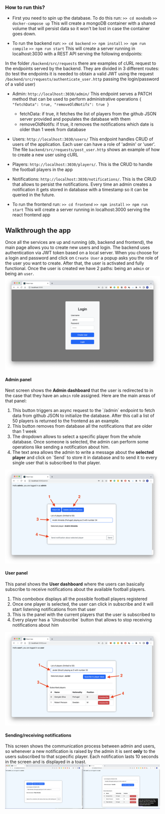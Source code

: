 ### How to run this?

- First you need to spin up the database. To do this run:
`>> cd mondodb`
`>> docker-compose up`
This will create a mongoDB container with a shared volume that will persist data so it won't be lost in case the container goes down.

- To run the backend run:
`>> cd backend`
`>> npm install`
`>> npm run compile`
`>> npm run start`
This will create a server running in localhost:3030 with a REST API serving the following endpoints:

In the folder `/backend/src/requests` there are examples of cURL request to the endpoints served by the backend. They are divided in 3 different routes:
(to test the endpoints it is needed to obtain a valid JWT using the request `/backend/src/requests/authenticate_user.http` passing the login/password of a valid user)

- Admin: `http://localhost:3030/admin/` This endpoint serves a PATCH method that can be used to perform administrative operations `{ "fetchData": true, "removeOldNotifs": true }`
    - fetchData: if true, it fetches the list of players from the github JSON server provided and populates the database with them
    - removeOldNotifs: if true, it removes the notifications which date is older than 1 week from database

- Users: `http://localhost:3030/users/` This endpoint handles CRUD of users of the application. Each user can have a role of 'admin' or 'user'.\
The file `backend/src/requests/post_user.http` shows an example of how to create a new user using cURL

- Players: `http://localhost:3030/players/`. This is the CRUD to handle the football players in the app

- Notifications: `http://localhost:3030/notifications/`. This is the CRUD that allows to persist the notifications. 
Every time an admin creates a notification it gets stored in database with a timestamp so it can be queried in the future.


- To run the frontend run:
`>> cd frontend`
`>> npm install`
`>> npm run start`
This will create a server running in localhost:3000 serving the react frontend app

## Walkthrough the app

Once all the services are up and running (db, backend and frontend), the main page allows you to create new users and login. The backend uses authentication via JWT token based on a local server. When you choose for a login and password and click on `Create User` a popup asks you the role of the user you want to create. After that, the user is activated and fully functional. Once the user is created we have 2 paths: being an `admin` or being an `user`.
![Login page](screens/screen1.png)
#### Admin panel
Next screen shows the <b>Admin dashboard</b> that the user is redirected to in the case that they have an `admin` role assigned. Here are the main areas of that panel:
<ol>
<li>This button triggers an async request to the `/admin` endpoint to fetch data from github JSON to initialize the database. After this call a list of 50 players is returned to the frontend as an example.</li>
<li>This button removes from database all the notifications that are older than 1 week</li>
<li>The dropdown allows to select a specific player from the whole database. Once someone is selected, the admin can perform some operations like sending a notification about him.</li>
<li> The text area allows the admin to write a message about the <b>selected player</b> and click on `Send` to store it in database and to send it to every single user that is subscribed to that player.</li>
</ol>

![Admin panel](screens/screen2.png)


#### User panel
This panel shows the <b>User dashboard</b> where the users can basically subscribe to receive notifications about the available football players.
<ol>
<li>This combobox displays all the possible football players registered</li>
<li>Once one player is selected, the user can click in subscribe and it will start listening notifications from that user</li>
<li>This is the panel with the current players that the user is subscribed to</li>
<li>Every player has a `Unsubscribe` button that allows to stop receiving notifications about him</li>
</ol>

![User panel](screens/screen3.png)

#### Sending/receiving notifications
This screen shows the communication process between admin and users, so whenever a new notification is raised by the admin it is sent <b>only</b> to the users subscribed to that scpecific player. Each notification lasts 10 seconds in the screen and is displayed in a toast.
![](screens/screen4.png)